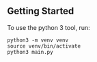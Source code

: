 ## Getting Started

To use the python 3 tool, run:
```
python3 -m venv venv
source venv/bin/activate
python3 main.py
```
